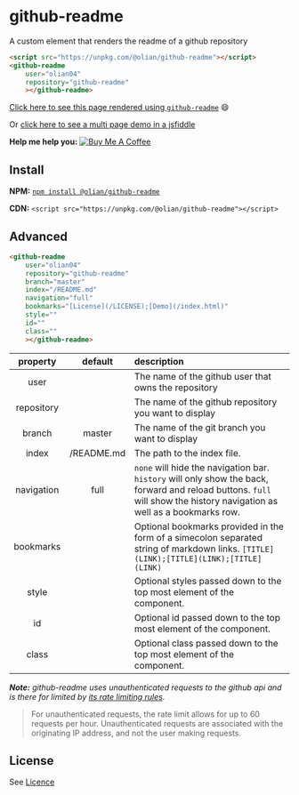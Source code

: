 # github-readme
A custom element that renders the readme of a github repository

```html
<script src="https://unpkg.com/@olian/github-readme"></script>
<github-readme
    user="olian04"
    repository="github-readme"
    ></github-readme>
```

[Click here to see this page rendered using `github-readme`](https://olian04.github.io/github-readme) :smile:

Or [click here to see a multi page demo in a jsfiddle](https://jsfiddle.net/cLyum7jr/33/)

__Help me help you:__ <a href="https://www.buymeacoffee.com/fEvx1NCoS" target="_blank"><img src="https://www.buymeacoffee.com/assets/img/custom_images/orange_img.png" alt="Buy Me A Coffee" style="height: auto !important;width: auto !important;" ></a>

## Install

__NPM:__ [`npm install @olian/github-readme`](https://www.npmjs.com/package/@olian/github-readme)

__CDN:__ `<script src="https://unpkg.com/@olian/github-readme"></script>`

## Advanced

```html
<github-readme
    user="olian04"
    repository="github-readme"
    branch="master"
    index="/README.md"
    navigation="full"
    bookmarks="[License](/LICENSE);[Demo](/index.html)"
    style=""
    id=""
    class=""
    ></github-readme>
```

|property | default | description|
|:-----------:|:----------:|:--------------|
|user |  | The name of the github user that owns the repository|
|repository |  | The name of the github repository you want to display|
|branch | master | The name of the git branch you want to display|
|index | /README.md | The path to the index file.|
|navigation | full | `none` will hide the navigation bar. `history` will only show the back, forward and reload buttons. `full` will show the history navigation as well as a bookmarks row.|
|bookmarks | | Optional bookmarks provided in the form of a simecolon separated string of markdown links. `[TITLE](LINK);[TITLE](LINK);[TITLE](LINK)`|
|style |  | Optional styles passed down to the top most element of the component.|
|id |  | Optional id passed down to the top most element of the component.|
|class |  | Optional class passed down to the top most element of the component.|

_**Note:** github-readme uses unauthenticated requests to the github api and is there for limited by [its rate limiting rules](https://developer.github.com/v3/#rate-limiting)._
> For unauthenticated requests, the rate limit allows for up to 60 requests per hour. Unauthenticated requests are associated with the originating IP address, and not the user making requests.

## License

See [Licence](/LICENSE)

